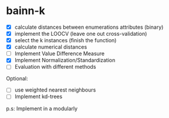 # bainn-k

- [x] calculate distances between enumerations attributes (binary)
- [x] implement the LOOCV (leave one out cross-validation)
- [x] select the k instances (finish the function)
- [x] calculate numerical distances
- [ ] Implement Value Difference Measure
- [x] Implement Normalization/Standardization
- [ ] Evaluation with different methods

Optional:
- [ ] use weighted nearest neighbours
- [ ] Implement kd-trees

p.s: Implement in a modularly
